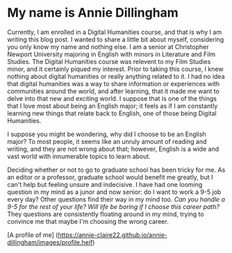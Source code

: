 # My name is Annie Dillingham
Currently, I am enrolled in a Digital Humanities course, and that is why I am writing this blog post. I wanted to share a little bit about myself, considering you only know my name and nothing else. I am a senior at Christopher Newport University majoring in English with minors in Literature and Film Studies. The Digital Humanities course was relevent to my Film Studies minor, and it certainly piqued my interest. Prior to taking this course, I knew nothing about digital humanities or really anything related to it. I had no idea that digital humanities was a way to share information or experiences with communities around the world, and after learning, that it made me want to delve into that new and exciting world. I suppose that is one of the things that I love most about being an English major; it feels as if I am constantly learning new things that relate back to English, one of those being Digital Humanities. 

I suppose you might be wondering, why did I choose to be an English major? To most people, it seems like an unruly amount of reading and writing, and they are not wrong about that; however, English is a wide and vast world with innumerable topics to learn about. 

Deciding whether or not to go to graduate school has been tricky for me. As an editor or a professor, graduate school would benefit me greatly, but I can't help but feeling unsure and indecisive. I have had one looming question in my mind as a junor and now senior: do I want to work a 9-5 job every day? Other questions find their way in my mind too. _Can you handle a 9-5 for the rest of your life?_ _Will life be boring if I choose this career path?_ They questions are consistently floating around in my mind, trying to convince me that maybe I'm choosing the wrong career. 

[A profile of me] (https://annie-claire22.github.io/annie-dillingham/images/profile.heif)
